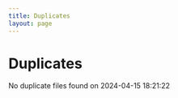 ```yaml
---
title: Duplicates
layout: page
---
```


# Duplicates

No duplicate files found on 2024-04-15 18:21:22